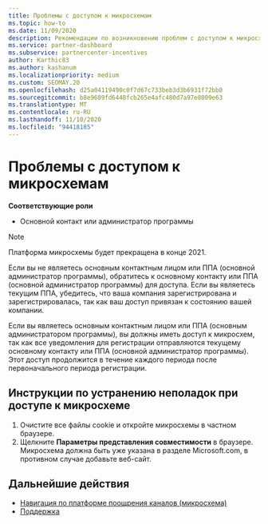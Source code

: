 ```yaml
---
title: Проблемы с доступом к микросхемам
ms.topic: how-to
ms.date: 11/09/2020
description: Рекомендации по возникновению проблем с доступом к микросхемам
ms.service: partner-dashboard
ms.subservice: partnercenter-incentives
author: Karthic83
ms.author: kashanum
ms.localizationpriority: medium
ms.custom: SEOMAY.20
ms.openlocfilehash: d25a04119490c0f7d67c733beb3d3b6931f72bb0
ms.sourcegitcommit: b8e9609fd6448fcb265e4afc480d7a97e8009e63
ms.translationtype: MT
ms.contentlocale: ru-RU
ms.lasthandoff: 11/10/2020
ms.locfileid: "94418185"
---
```

# <a name="trouble-accessing-chip"></a>Проблемы с доступом к микросхемам

**Соответствующие роли**

- Основной контакт или администратор программы

>[!NOTE]
>Платформа микросхемы будет прекращена в конце 2021.

Если вы не являетесь основным контактным лицом или ППА (основной администратор программы), обратитесь к основному контакту или ППА (основной администратор программы) для доступа. Если вы являетесь текущим ППА, убедитесь, что ваша компания зарегистрирована и зарегистрировалась, так как ваш доступ привязан к состоянию вашей компании.

Если вы являетесь основным контактным лицом или ППА (основным администратором программы), вы должны иметь доступ к микросхем, так как все уведомления для регистрации отправляются текущему основному контакту или ППА (основной администратор программы). Этот доступ продолжится в течение каждого периода после первоначального периода регистрации.

## <a name="troubleshooting-steps-to-assist-with-accessing-chip-if-you-have-had-access-previously"></a>Инструкции по устранению неполадок при доступе к микросхеме

1. Очистите все файлы cookie и откройте микросхемы в частном браузере.
1. Щелкните **Параметры представления совместимости** в браузере. Микросхема должна быть уже указана в разделе Microsoft.com, в противном случае добавьте веб-сайт.

## <a name="next-steps"></a>Дальнейшие действия

- [Навигация по платформе поощрения каналов (микросхема)](chip-intro.md)
- [Поддержка](report-problems-with-partner-center.md)